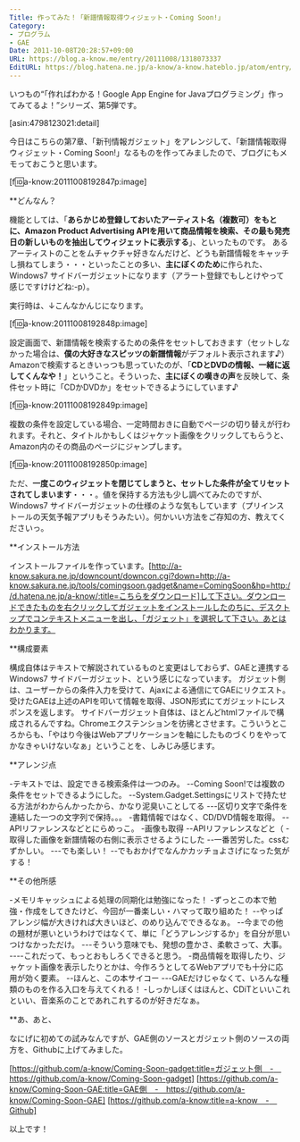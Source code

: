 ```yaml
---
Title: 作ってみた！「新譜情報取得ウィジェット・Coming Soon!」
Category:
- プログラム
- GAE
Date: 2011-10-08T20:28:57+09:00
URL: https://blog.a-know.me/entry/20111008/1318073337
EditURL: https://blog.hatena.ne.jp/a-know/a-know.hateblo.jp/atom/entry/12921228815727979427
---
```



いつもの“「作ればわかる！Google App Engine for Javaプログラミング」作ってみてるよ！”シリーズ、第5弾です。


[asin:4798123021:detail]


今日はこちらの第7章、「新刊情報ガジェット」をアレンジして、「新譜情報取得ウィジェット・Coming Soon!」なるものを作ってみましたので、ブログにもメモっておこうと思います。


[f:id:a-know:20111008192847p:image]



**どんなん？

機能としては、「<span class="deco" style="font-weight:bold;">あらかじめ登録しておいたアーティスト名（複数可）をもとに、Amazon Product Advertising APIを用いて商品情報を検索、その最も発売日の新しいものを抽出してウィジェットに表示する</span>」、といったものです。
あるアーティストのことをムチャクチャ好きなんだけど、どうも新譜情報をキャッチし損ねてしまう・・・といったことの多い、<span class="deco" style="font-weight:bold;">主にぼくのため</span>に作られた、Windows7 サイドバーガジェットになります（アラート登録でもしとけやって感じですけけどね:-p）。

実行時は、↓こんなかんじになります。


[f:id:a-know:20111008192848p:image]


設定画面で、新譜情報を検索するための条件をセットしておきます（セットしなかった場合は、<span class="deco" style="font-weight:bold;">僕の大好きなスピッツの新譜情報</span>がデフォルト表示されます♪）
Amazonで検索するときいっつも思っていたのが、「<span class="deco" style="font-weight:bold;">CDとDVDの情報、一緒に返してくんなや！</span>」ということ。そういった、<span class="deco" style="font-weight:bold;">主にぼくの嘆きの声</span>を反映して、条件セット時に「CDかDVDか」をセットできるようにしています♪


[f:id:a-know:20111008192849p:image]


複数の条件を設定している場合、一定時間おきに自動でページの切り替えが行われます。それと、タイトルかもしくはジャケット画像をクリックしてもらうと、Amazon内のその商品のページにジャンプします。


[f:id:a-know:20111008192850p:image]


ただ、<span class="deco" style="font-weight:bold;">一度このウィジェットを閉じてしまうと、セットした条件が全てリセットされてしまいます</span>・・・。値を保持する方法も少し調べてみたのですが、Windows7 サイドバーガジェットの仕様のような気もしています（プリインストールの天気予報アプリもそうみたい）。何かいい方法をご存知の方、教えてくださいっ。



**インストール方法

インストールファイルを作っています。[http://a-know.sakura.ne.jp/downcount/downcon.cgi?down=http://a-know.sakura.ne.jp/tools/comingsoon.gadget&name=ComingSoon&hp=http://d.hatena.ne.jp/a-know/:title=こちらをダウンロード]して下さい。ダウンロードできたものを右クリックしてガジェットをインストールしたのちに、デスクトップでコンテキストメニューを出し、「ガジェット」を選択して下さい。あとはわかります。



**構成要素

構成自体はテキストで解説されているものと変更はしておらず、GAEと連携するWindows7 サイドバーガジェット、という感じになっています。
ガジェット側は、ユーザーからの条件入力を受けて、Ajaxによる通信にてGAEにリクエスト。受けたGAEは上述のAPIを叩いて情報を取得、JSON形式にてガジェットにレスポンスを返します。
サイドバーガジェット自体は、ほとんどhtmlファイルで構成されるんですね。Chromeエクステンションを彷彿とさせます。こういうところからも、「やはり今後はWebアプリケーションを軸にしたものづくりをやってかなきゃいけないなぁ」ということを、しみじみ感じます。



**アレンジ点

-テキストでは、設定できる検索条件は一つのみ。
--Coming Soon!では複数の条件をセットできるようにした。
--System.Gadget.Settingsにリストで持たせる方法がわからんかったから、かなり泥臭いことしてる
---区切り文字で条件を連結した一つの文字列で保持。。。
-書籍情報ではなく、CD/DVD情報を取得。
--APIリファレンスなどとにらめっこ。
-画像も取得
--APIリファレンスなどと（
-取得した画像を新譜情報の右側に表示させるようにした
--一番苦労した。cssむずかしい。
---でも楽しい！
--でもおかげでなんかカッチョよさげになった気がする！



**その他所感

-メモリキャッシュによる処理の同期化は勉強になった！
-ずっとこの本で勉強・作成をしてきたけど、今回が一番楽しい・ハマって取り組めた！
--やっぱアレンジ幅が大きければ大きいほど、のめり込んでできるなぁ。
--今までの他の題材が悪いというわけではなくて、単に「どうアレンジするか」を自分が思いつけなかっただけ。
---そういう意味でも、発想の豊かさ、柔軟さって、大事。
----これだって、もっとおもしろくできると思う。
-商品情報を取得したり、ジャケット画像を表示したりとかは、今作ろうとしてるWebアプリでも十分に応用が効く要素。
--ほんと、この本サイコー
---GAEだけじゃなくて、いろんな種類のものを作る入口を与えてくれる！
-しっかしぼくはほんと、CDiTといいこれといい、音楽系のことであれこれするのが好きだなぁ。



**あ、あと、

なにげに初めての試みなんですが、GAE側のソースとガジェット側のソースの両方を、Githubに上げてみました。


[https://github.com/a-know/Coming-Soon-gadget:title=ガジェット側　-　https://github.com/a-know/Coming-Soon-gadget]
[https://github.com/a-know/Coming-Soon-GAE:title=GAE側　-　https://github.com/a-know/Coming-Soon-GAE]
[https://github.com/a-know:title=a-know　-　Github]


以上です！
